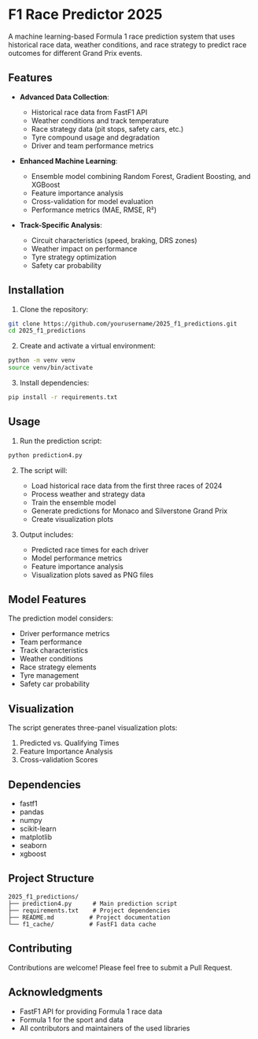 # F1 Race Predictor 2025

A machine learning-based Formula 1 race prediction system that uses historical race data, weather conditions, and race strategy to predict race outcomes for different Grand Prix events.

## Features

- **Advanced Data Collection**:
  - Historical race data from FastF1 API
  - Weather conditions and track temperature
  - Race strategy data (pit stops, safety cars, etc.)
  - Tyre compound usage and degradation
  - Driver and team performance metrics

- **Enhanced Machine Learning**:
  - Ensemble model combining Random Forest, Gradient Boosting, and XGBoost
  - Feature importance analysis
  - Cross-validation for model evaluation
  - Performance metrics (MAE, RMSE, R²)

- **Track-Specific Analysis**:
  - Circuit characteristics (speed, braking, DRS zones)
  - Weather impact on performance
  - Tyre strategy optimization
  - Safety car probability

## Installation

1. Clone the repository:
```bash
git clone https://github.com/yourusername/2025_f1_predictions.git
cd 2025_f1_predictions
```

2. Create and activate a virtual environment:
```bash
python -m venv venv
source venv/bin/activate 
```

3. Install dependencies:
```bash
pip install -r requirements.txt
```

## Usage

1. Run the prediction script:
```bash
python prediction4.py
```

2. The script will:
   - Load historical race data from the first three races of 2024
   - Process weather and strategy data
   - Train the ensemble model
   - Generate predictions for Monaco and Silverstone Grand Prix
   - Create visualization plots

3. Output includes:
   - Predicted race times for each driver
   - Model performance metrics
   - Feature importance analysis
   - Visualization plots saved as PNG files

## Model Features

The prediction model considers:
- Driver performance metrics
- Team performance
- Track characteristics
- Weather conditions
- Race strategy elements
- Tyre management
- Safety car probability

## Visualization

The script generates three-panel visualization plots:
1. Predicted vs. Qualifying Times
2. Feature Importance Analysis
3. Cross-validation Scores

## Dependencies

- fastf1
- pandas
- numpy
- scikit-learn
- matplotlib
- seaborn
- xgboost

## Project Structure

```
2025_f1_predictions/
├── prediction4.py      # Main prediction script
├── requirements.txt    # Project dependencies
├── README.md          # Project documentation
└── f1_cache/          # FastF1 data cache
```

## Contributing

Contributions are welcome! Please feel free to submit a Pull Request.

## Acknowledgments

- FastF1 API for providing Formula 1 race data
- Formula 1 for the sport and data
- All contributors and maintainers of the used libraries

